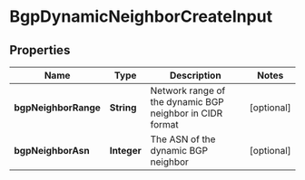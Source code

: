 

# BgpDynamicNeighborCreateInput


## Properties

| Name | Type | Description | Notes |
|------------ | ------------- | ------------- | -------------|
|**bgpNeighborRange** | **String** | Network range of the dynamic BGP neighbor in CIDR format |  [optional] |
|**bgpNeighborAsn** | **Integer** | The ASN of the dynamic BGP neighbor |  [optional] |



